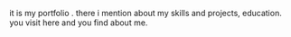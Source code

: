 it is my portfolio .
there i mention about my skills and projects, education.
you visit here and you find about me.
